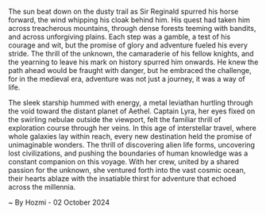 
The sun beat down on the dusty trail as Sir Reginald spurred his horse forward, the wind whipping his cloak behind him. His quest had taken him across treacherous mountains, through dense forests teeming with bandits, and across unforgiving plains. Each step was a gamble, a test of his courage and wit, but the promise of glory and adventure fueled his every stride. The thrill of the unknown, the camaraderie of his fellow knights, and the yearning to leave his mark on history spurred him onwards. He knew the path ahead would be fraught with danger, but he embraced the challenge, for in the medieval era, adventure was not just a journey, it was a way of life.

The sleek starship hummed with energy, a metal leviathan hurtling through the void toward the distant planet of Aethel. Captain Lyra, her eyes fixed on the swirling nebulae outside the viewport, felt the familiar thrill of exploration course through her veins. In this age of interstellar travel, where whole galaxies lay within reach, every new destination held the promise of unimaginable wonders. The thrill of discovering alien life forms, uncovering lost civilizations, and pushing the boundaries of human knowledge was a constant companion on this voyage. With her crew, united by a shared passion for the unknown, she ventured forth into the vast cosmic ocean, their hearts ablaze with the insatiable thirst for adventure that echoed across the millennia. 

~ By Hozmi - 02 October 2024
